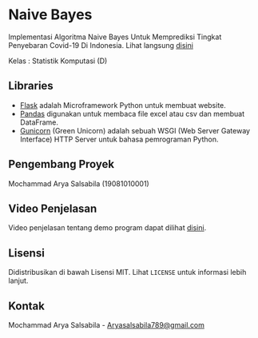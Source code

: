 # Naive Bayes

Implementasi Algoritma Naive Bayes Untuk Memprediksi Tingkat Penyebaran Covid-19 Di Indonesia. Lihat langsung [disini](https://aryasalsabila.herokuapp.com/)

Kelas : Statistik Komputasi (D)

## Libraries
- [Flask](https://flask.palletsprojects.com/en/1.1.x/) adalah Microframework Python untuk membuat website.
- [Pandas](https://pandas.pydata.org/) digunakan untuk membaca file excel atau csv dan membuat DataFrame.
- [Gunicorn](https://gunicorn.org/) (Green Unicorn) adalah sebuah WSGI (Web Server Gateway Interface) HTTP Server untuk bahasa pemrograman Python.


## Pengembang Proyek

Mochammad Arya Salsabila (19081010001)

## Video Penjelasan 

Video penjelasan tentang demo program dapat dilihat [disini]().

## Lisensi 

Didistribusikan di bawah Lisensi MIT. Lihat `LICENSE` untuk informasi lebih lanjut.

## Kontak

Mochammad Arya Salsabila - Aryasalsabila789@gmail.com
